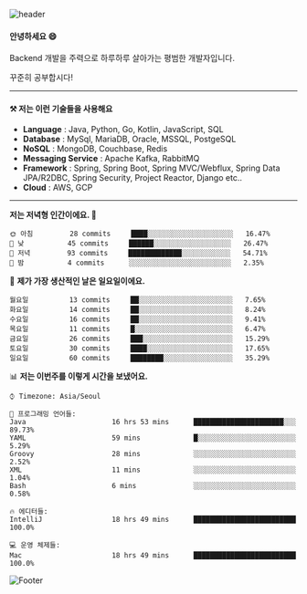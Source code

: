 ![header](https://capsule-render.vercel.app/api?type=waving&color=gradient&height=250&section=header&text=Wondeok%20Kang&fontSize=60&animation=fadeIn&fontAlignY=38&desc=a.k.a.%20Wade%2C%20Deogicorgi%20&descAlignY=61&descAlign=66&descSize=25&customColorList=4)



#### 안녕하세요 😄
Backend 개발을 주력으로 하루하루 살아가는 평범한 개발자입니다.

꾸준히 공부합시다!

<!-- blog : 

[![Velog's GitHub stats](https://velog-readme-stats.vercel.app/api/badge?name=deogicorgi)](https://velog.io/@deogicorgi)  -->

---

#### ⚒️ 저는 이런 기술들을 사용해요

- **Language** : Java, Python, Go, Kotlin, JavaScript, SQL
- **Database** : MySql, MariaDB, Oracle, MSSQL, PostgeSQL
- **NoSQL** : MongoDB, Couchbase, Redis
- **Messaging Service** : Apache Kafka, RabbitMQ
- **Framework** : Spring, Spring Boot, Spring MVC/Webflux, Spring Data JPA/R2DBC, Spring Security, Project Reactor, Django etc..
- **Cloud** : AWS, GCP
---

<!--
[![Solved.ac Profile](http://mazassumnida.wtf/api/v2/generate_badge?boj=deogicorgi)](https://solved.ac/deogicorgi/)
![alt text](https://github.com/[username]/[reponame]/blob/[branch]/image.jpg?raw=true)
--> 

<!--START_SECTION:waka-->
**저는 저녁형 인간이에요. 🦉** 

```text
🌞 아침         28 commits     ████░░░░░░░░░░░░░░░░░░░░░   16.47% 
🌆 낮　         45 commits     ██████░░░░░░░░░░░░░░░░░░░   26.47% 
🌃 저녁         93 commits     █████████████░░░░░░░░░░░░   54.71% 
🌙 밤　         4 commits      ░░░░░░░░░░░░░░░░░░░░░░░░░   2.35%

```
📅 **제가 가장 생산적인 날은 일요일이에요.** 

```text
월요일          13 commits     ██░░░░░░░░░░░░░░░░░░░░░░░   7.65% 
화요일          14 commits     ██░░░░░░░░░░░░░░░░░░░░░░░   8.24% 
수요일          16 commits     ██░░░░░░░░░░░░░░░░░░░░░░░   9.41% 
목요일          11 commits     █░░░░░░░░░░░░░░░░░░░░░░░░   6.47% 
금요일          26 commits     ███░░░░░░░░░░░░░░░░░░░░░░   15.29% 
토요일          30 commits     ████░░░░░░░░░░░░░░░░░░░░░   17.65% 
일요일          60 commits     ████████░░░░░░░░░░░░░░░░░   35.29%

```


📊 **저는 이번주를 이렇게 시간을 보냈어요.** 

```text
⌚︎ Timezone: Asia/Seoul

💬 프로그래밍 언어들: 
Java                     16 hrs 53 mins      ██████████████████████░░░   89.73% 
YAML                     59 mins             █░░░░░░░░░░░░░░░░░░░░░░░░   5.29% 
Groovy                   28 mins             ░░░░░░░░░░░░░░░░░░░░░░░░░   2.52% 
XML                      11 mins             ░░░░░░░░░░░░░░░░░░░░░░░░░   1.04% 
Bash                     6 mins              ░░░░░░░░░░░░░░░░░░░░░░░░░   0.58%

🔥 에디터들: 
IntelliJ                 18 hrs 49 mins      █████████████████████████   100.0%

💻 운영 체제들: 
Mac                      18 hrs 49 mins      █████████████████████████   100.0%

```


<!--END_SECTION:waka-->

![Footer](https://capsule-render.vercel.app/api?type=waving&color=auto&height=200&section=footer&&customColorList=4)
<!--

**deogicorgi/deogicorgi** is a ✨ _special_ ✨ repository because its `README.md` (this file) appears on your GitHub profile.

Here are some ideas to get you started:

- 🔭 I’m currently working on ...
- 🌱 I’m currently learning ...
- 👯 I’m looking to collaborate on ...
- 🤔 I’m looking for help with ...
- 💬 Ask me about ...
- 📫 How to reach me: ...
- 😄 Pronouns: ...
- ⚡ Fun fact: ...
-->

